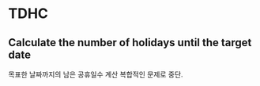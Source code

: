 # TDHC
Calculate the number of holidays until the target date
-----------
목표한 날짜까지의 남은 공휴일수 계산
복합적인 문제로 중단.
